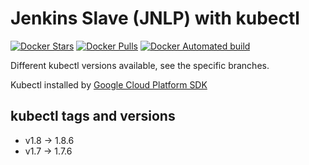 # Jenkins Slave (JNLP) with kubectl

[![Docker Stars](https://img.shields.io/docker/stars/chrira/jenkins-slave-kubectl.svg)](https://hub.docker.com/r/chrira/jenkins-slave-kubectl/)
[![Docker Pulls](https://img.shields.io/docker/pulls/chrira/jenkins-slave-kubectl.svg)](https://hub.docker.com/r/chrira/jenkins-slave-kubectl/)
[![Docker Automated build](https://img.shields.io/docker/automated/chrira/jenkins-slave-kubectl.svg)](https://hub.docker.com/r/chrira/jenkins-slave-kubectl/)

Different kubectl versions available, see the specific branches.

Kubectl installed by [Google Cloud Platform SDK](https://cloud.google.com/sdk/)

## kubectl tags and versions
* v1.8 -> 1.8.6
* v1.7 -> 1.7.6

